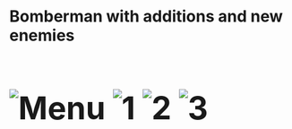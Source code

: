 <h1> <b> Bomberman with additions and new enemies <b> <h1>

![Menu](https://github.com/user-attachments/assets/33d09265-5962-496b-8107-03a905808680)
![1](https://github.com/user-attachments/assets/48b4ee2b-2cb2-4a38-b3fa-7a63e955c354)
![2](https://github.com/user-attachments/assets/46dd2b46-e6df-4c8f-813c-b9690ccc7421)
![3](https://github.com/user-attachments/assets/a6fca93f-6073-4081-92e6-ce7c6d1d78d7)
